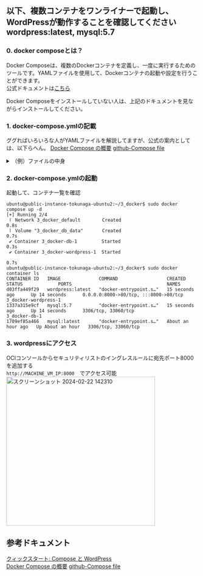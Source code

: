 ## 以下、複数コンテナをワンライナーで起動し、WordPressが動作することを確認してください<br> wordpress:latest, mysql:5.7

### 0. docker composeとは？

Docker Composeは、複数のDockerコンテナを定義し、一度に実行するためのツールです。YAMLファイルを使用して、Dockerコンテナの起動や設定を行うことができます。<br>
公式ドキュメントは[こちら](https://docs.docker.com/compose/)

Docker Composeをインストールしていない人は、上記のドキュメントを見ながらインストールしてください。

### 1. docker-compose.ymlの記載

ググればいろいろな人がYAMLファイルを解説してますが、公式の案内としては、以下らへん。
[Docker Compose の概要](https://docs.docker.com/compose/)
[github-Compose file](https://github.com/compose-spec/compose-spec/blob/master/spec.md#compose-file)

<details><summary>（例）ファイルの中身</summary><div>
  
```console
version: '3'

services:
   db:
     image: mysql:5.7
     volumes:
       - db_data:/var/lib/mysql
     restart: always
     environment:
       MYSQL_ROOT_PASSWORD: 1234
       MYSQL_DATABASE: wordpress
       MYSQL_USER: wordpress
       MYSQL_PASSWORD: wordpress

   wordpress:
     depends_on:
       - db
     image: wordpress:latest
     ports:
       - "8000:80"
     restart: always
     environment:
       WORDPRESS_DB_HOST: db:3306
       WORDPRESS_DB_USER: wordpress
       WORDPRESS_DB_PASSWORD: wordpress
volumes:
    db_data:
```
</div></details>

### 2. docker-compose.ymlの起動

起動して、コンテナ一覧を確認
```console
ubuntu@public-instance-tokunaga-ubuntu2:~/3_docker$ sudo docker compose up -d
[+] Running 2/4
 ⠇ Network 3_docker_default        Created                                                                                                                                                              0.8s 
 ⠇ Volume "3_docker_db_data"       Created                                                                                                                                                              0.7s 
 ✔ Container 3_docker-db-1         Started                                                                                                                                                              0.3s 
 ✔ Container 3_docker-wordpress-1  Started
                                                                                                                                              0.7s 
ubuntu@public-instance-tokunaga-ubuntu2:~/3_docker$ sudo docker container ls
CONTAINER ID   IMAGE              COMMAND                  CREATED             STATUS             PORTS                                   NAMES
d03ffa449f29   wordpress:latest   "docker-entrypoint.s…"   15 seconds ago      Up 14 seconds      0.0.0.0:8000->80/tcp, :::8000->80/tcp   3_docker-wordpress-1
1337a315e9cf   mysql:5.7          "docker-entrypoint.s…"   15 seconds ago      Up 14 seconds      3306/tcp, 33060/tcp                     3_docker-db-1
1709ef85a466   mysql:latest       "docker-entrypoint.s…"   About an hour ago   Up About an hour   3306/tcp, 33060/tcp
```

### 3. wordpressにアクセス
OCIコンソールからセキュリティリストのイングレスルールに宛先ポート8000を追加する<br>
`http://MACHINE_VM_IP:8000`　でアクセス可能
<br>
<img width="391" alt="スクリーンショット 2024-02-22 142310" src="https://github.com/sh-sho/cn_study_tutor_repository/assets/140580748/b5e437c2-d187-4a8f-924b-b6b1e529086a">





## 参考ドキュメント
[クィックスタート: Compose と WordPress](https://docs.docker.jp/compose/wordpress.html)　<br>
[Docker Compose の概要](https://docs.docker.com/compose/)
[github-Compose file](https://github.com/compose-spec/compose-spec/blob/master/spec.md#compose-file)

